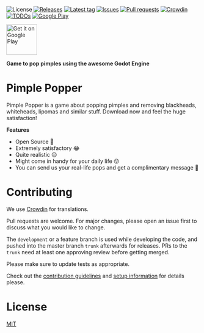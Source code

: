 ![License](https://img.shields.io/github/license/Crazy-Marvin/PimplePopper.svg)
[![Releases](https://img.shields.io/github/downloads/Crazy-Marvin/PimplePopper/total.svg?style=flat)](https://github.com/Crazy-Marvin/PimplePopper/releases)
[![Latest tag](https://img.shields.io/github/tag/Crazy-Marvin/PimplePopper.svg?style=flat)](https://github.com/Crazy-Marvin/PimplePopper/tags)
[![Issues](https://img.shields.io/github/issues/Crazy-Marvin/PimplePopper.svg?style=flat)](https://github.com/Crazy-Marvin/PimplePopper/issues)
[![Pull requests](https://img.shields.io/github/issues-pr/Crazy-Marvin/PimplePopper.svg?style=flat)](https://github.com/Crazy-Marvin/PimplePopper/pulls)
[![Crowdin](https://badges.crowdin.net/pimple-popper/localized.svg)](https://crowdin.com/project/pimple-popper)
[![TODOs](https://badgen.net/https/api.tickgit.com/badgen/github.com/Crazy-Marvin/PimplePopper)](https://www.tickgit.com/browse?repo=github.com/Crazy-Marvin/PimplePopper)
[![Google Play](https://badgen.net/badge/icon/googleplay?icon=googleplay&label)](https://play.google.com/store/apps/details?id=rocks.poopjournal.pimplepopper)

<p align="left">
<a href="https://play.google.com/store/apps/details?id=rocks.poopjournal.pimplepopper">
    <img alt="Get it on Google Play"
        height="80"
        src="https://play.google.com/intl/en_us/badges/images/generic/en_badge_web_generic.png" />
</a>  
        </p>
        
__Game to pop pimples using the awesome Godot Engine__

# Pimple Popper

Pimple Popper is a game about popping pimples and removing blackheads, whiteheads, lipomas and similar stuff. Download now and feel the huge satisfaction!

__Features__

- Open Source 🎉
- Extremely satisfactory 😂
- Quite realistic 😉
- Might come in handy for your daily life 😜
- You can send us your real-life pops and get a complimentary message 🙈

# Contributing

We use [Crowdin](https://crowdin.com/project/pimple-popper) for translations.

Pull requests are welcome. For major changes, please open an issue first to discuss what you would like to change.

The ```development``` or a feature branch is used while developing the code, and pushed into the master branch ```trunk``` afterwards for releases.
PRs to the ```trunk``` need at least one approving review before getting merged.

Please make sure to update tests as appropriate.

Check out the [contribution guidelines](https://github.com/Crazy-Marvin/PimplePopper/blob/trunk/.github/CONTRIBUTING.md) and [setup information](https://github.com/Crazy-Marvin/PimplePopper/blob/trunk/.github/SETUP.md) for details please.

# License

[MIT](https://choosealicense.com/licenses/mit/)


